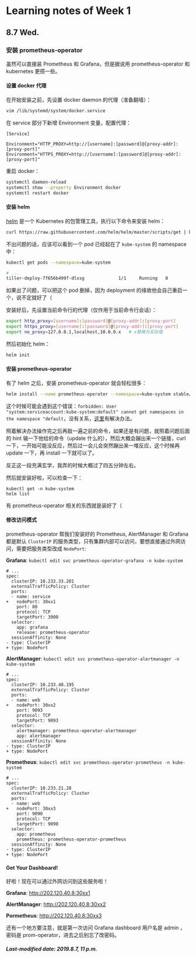 # Learning notes of Week 1

## 8.7 Wed.

### 安装 prometheus-operator

虽然可以直接装 Prometheus 和 Grafana，但是据说用 prometheus-operator 和 kubernetes 更搭一些。

#### 设置 docker 代理

在开始安装之前，先设置 docker daemon 的代理（准备翻墙）：

```bash
vim /lib/systemd/system/docker.service
```

在 service 部分下新增 Environment 变量，配置代理：

```
[Service]

Environment="HTTP_PROXY=http://[username]:[password]@[proxy-addr]:[proxy-port]"
Environment="HTTPS_PROXY=http://[username]:[password]@[proxy-addr]:[proxy-port]"
```

重启 docker：

```bash
systemctl daemon-reload
systemctl show --property Environment docker
systemctl restart docker
```

#### 安装 helm

[helm](<https://helm.sh/>) 是一个 Kubernetes 的包管理工具，执行以下命令来安装 helm：

```bash
curl https://raw.githubusercontent.com/helm/helm/master/scripts/get | bash
```

不出问题的话，应该可以看到一个 pod 已经起在了 `kube-system` 的 namespace 中：

```bash
kubectl get pods --namespace=kube-system

# ...
tiller-deploy-7f656b499f-dlxsg             1/1     Running   0          1h
```

如果出了问题，可以把这个 pod 删掉，因为 deployment 的缘故他会自己重启一个，说不定就好了（

安装好后，先设置当前命令行的代理（仅作用于当前命令行会话）：

```bash
export http_proxy=[username]:[password]@[proxy-addr]:[proxy-port]
export https_proxy=[username]:[password]@[proxy-addr]:[proxy-port]
export no_proxy=127.0.0.1,localhost,10.0.0.x   # x替换为实际值
```

然后初始化 helm：

```bash
helm init
```

#### 安装 prometheus-operator

有了 helm 之后，安装 prometheus-operator 就会轻松很多：

```bash
helm install --name prometheus-operator --namespace=kube-system stable/prometheus-operator
```

这个时候可能会遇到这个错误：`forbidden: User "system:serviceaccount:kube-system:default" cannot get namespaces in the namespace "default`，没有关系，[这里](<https://github.com/fnproject/fn-helm/issues/21>)有解决办法。

照着解决办法操作完之后再敲一遍之前的命令，如果还是有问题，就照着问题后面的 hint 输一下他给的命令（update 什么的），然后大概会蹦出来一个链接，curl 一下，一开始可能没反应，然后过一会儿会突然蹦出来一堆反应，这个时候再 update 一下，再 install 一下就可以了。

反正这一段充满玄学，我弄的时候大概过了四五分钟左右。

然后就安装好啦，可以检查一下：

```
kubectl get -n kube-system
helm list
```

有 prometheus-operator 相关的东西就是装好了（

#### 修改访问模式

prometheus-operator 帮我们安装好的 Prometheus, AlertManager 和 Grafana 都是默认 `ClusterIP` 的服务类型，只有集群内部可以访问，要想直接通过外网访问，需要把服务类型改成 `NodePort`:

**Grafana**: `kubectl edit svc prometheus-operator-grafana -n kube-system`

```
# ...
spec:
  clusterIP: 10.233.33.201
  externalTrafficPolicy: Cluster
  ports:
  - name: service
+   nodePort: 30xx1
    port: 80
    protocol: TCP
    targetPort: 3000
  selector:
    app: grafana
    release: prometheus-operator
  sessionAffinity: None
- type: ClusterIP
+ type: NodePort
```

**AlertManager**: `kubectl edit svc prometheus-operator-alertmanager -n kube-system`

```
# ...
spec:
  clusterIP: 10.233.48.195
  externalTrafficPolicy: Cluster
  ports:
  - name: web
+   nodePort: 30xx2
    port: 9093
    protocol: TCP
    targetPort: 9093
  selector:
    alertmanager: prometheus-operator-alertmanager
    app: alertmanager
  sessionAffinity: None
- type: ClusterIP
+ type: NodePort
```

**Prometheus**: `kubectl edit svc prometheus-operator-prometheus -n kube-system`

```
# ...
spec:
  clusterIP: 10.233.21.28
  externalTrafficPolicy: Cluster
  ports:
  - name: web
+   nodePort: 30xx3
    port: 9090
    protocol: TCP
    targetPort: 9090
  selector:
    app: prometheus
    prometheus: prometheus-operator-prometheus
  sessionAffinity: None
- type: ClusterIP
+ type: NodePort
```

#### Get Your Dashboard!

好啦！现在可以通过外网访问到这些服务啦！

**Grafana**: http://202.120.40.8:30xx1

**AlertManager**: http://202.120.40.8:30xx2

**Pormetheus**: http://202.120.40.8:30xx3

还有一个地方要注意，就是第一次访问 Grafana dashboard 用户名是 admin ，密码是 prom-operator，进去之后别忘了改密码。

##### Last-modified date: 2019.8.7, 11 p.m.